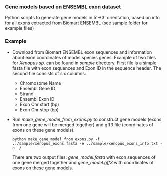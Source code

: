 ### Gene models based on ENSEMBL exon dataset

Python scripts to generate gene models in 5'->3' orientation, based on info for all exons extracted from Biomart ENSEMBL (see sample folder for example files)


### Example

* Download from Biomart ENSEMBL exon sequences and information about exon coordinates of model species genes. Example of two files for *Xenopus sp.*  can be found in *sample* directory.
    First file is a simple fasta file with exon sequences and Exon ID in the sequence header. The second file consists of six columns:
    * Chromosome Name
    * Ensembl Gene ID
    * Strand
    * Ensembl Exon ID
    * Exon Chr start (bp)
    * Exon Chr stop (bp)

* Run *make_gene_model_from_exons.py* to construct gene models (exons from one gene will be merged together) and gff3 file (coordinates of exons on these gene models).

    ```
    python make_gene_model_from_exons.py -f ../sample/xenopus_exons.fasta -e ../sample/xenopus_exons_info.txt -o ./
    ```
    
    There are two output files: *gene_model.fasta* with exon sequences of one gene merged together and *gene_model.gff3* with coordinates of exons on these gene models.


